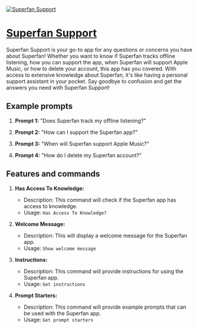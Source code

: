 [![Superfan Support](https://files.oaiusercontent.com/file-ZXUYjGCVLE9pY5X2lt93Rnju?se=2123-10-17T20%3A43%3A47Z&sp=r&sv=2021-08-06&sr=b&rscc=max-age%3D31536000%2C%20immutable&rscd=attachment%3B%20filename%3Dsquare.png&sig=x7zporknhqwv3ILUKOcriTrcTxqzD1nCgra3bH2ZFOk%3D)](https://chat.openai.com/g/g-QLXKh5A2G-superfan-support)

# [Superfan Support](https://chat.openai.com/g/g-QLXKh5A2G-superfan-support)

Superfan Support is your go-to app for any questions or concerns you have about Superfan! Whether you want to know if Superfan tracks offline listening, how you can support the app, when Superfan will support Apple Music, or how to delete your account, this app has you covered. With access to extensive knowledge about Superfan, it's like having a personal support assistant in your pocket. Say goodbye to confusion and get the answers you need with Superfan Support!

## Example prompts

1. **Prompt 1:** "Does Superfan track my offline listening?"

2. **Prompt 2:** "How can I support the Superfan app?"

3. **Prompt 3:** "When will Superfan support Apple Music?"

4. **Prompt 4:** "How do I delete my Superfan account?"

## Features and commands

1. **Has Access To Knowledge:**
    - Description: This command will check if the Superfan app has access to knowledge.
    - Usage: `Has Access To Knowledge?`

2. **Welcome Message:**
    - Description: This will display a welcome message for the Superfan app.
    - Usage: `Show welcome message`

3. **Instructions:**
    - Description: This command will provide instructions for using the Superfan app.
    - Usage: `Get instructions`

4. **Prompt Starters:**
    - Description: This command will provide example prompts that can be used with the Superfan app.
    - Usage: `Get prompt starters`
